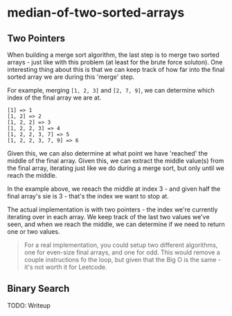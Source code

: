 # median-of-two-sorted-arrays

## Two Pointers

When building a merge sort algorithm, the last step is to merge two sorted arrays - just like with this problem (at least for the brute force soluton).
One interesting thing about this is that we can keep track of how far into the final sorted array we are during this 'merge' step.

For example, merging `[1, 2, 3]` and `[2, 7, 9]`, we can determine which index of the final array we are at.

```
[1] => 1
[1, 2] => 2
[1, 2, 2] => 3
[1, 2, 2, 3] => 4
[1, 2, 2, 3, 7] => 5
[1, 2, 2, 3, 7, 9] => 6
```

Given this, we can also determine at what point we have 'reached' the middle of the final array.
Given this, we can extract the middle value(s) from the final array, iterating just like we do during a merge sort, but only until we reach the middle.

In the example above, we reeach the middle at index 3 - and given half the final array's sie is 3 - that's the index we want to stop at.

The actual implementation is with two pointers - the index we're currently iterating over in each array.
We keep track of the last two values we've seen, and when we reach the middle, we can determine if we need to return one or two values.

> For a real implementation, you could setup two different algorithms, one for even-size final arrays, and one for odd. This would remove a couple instructions fo the loop, but given that the Big O is the same - it's not worth it for Leetcode.

## Binary Search

TODO: Writeup